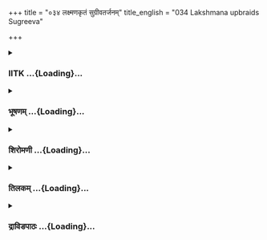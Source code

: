 +++
title = "०३४ लक्ष्मणकृतं सुग्रीवतर्जनम्"
title_english = "034 Lakshmana upbraids Sugreeva"

+++
<div caption="श्रीराम-हरिसीताराममूर्ति-घनपाठिभ्यां वचनम्" class="audioEmbed" src="https://archive.org/download/Ramayana-recitation-Sriram-harisItArAmamUrti-Ghanapaati-v2/Kanda_4/Kanda_4_KSK-034-Lakshmana_Krutham_Sugreeva_Tharjanam.mp3"></div>

<div class="js_include collapsed" newlevelforh1="3" title="IITK" unfilled url="/purANam/rAmAyaNam/audIchya-pAThaH/iitk/4_kiShkindhAkANDam/03-sugrIva-bodhanam/034_laxmaNakRtaM_sugrIvatarjanam.md">
<details><summary><h3>IITK ...{Loading}...</h3></summary>

Lakshmana meets Sugriva -- reminds him of his promise to Rama.



#### श्लोकः
##### मूलम्
तमप्रतिहतं क्रुद्धं प्रविष्टं पुरुषर्षभम्।  
सुग्रीवो लक्ष्मणं दृष्ट्वा बभूव व्यथितेन्द्रियः॥4.34.1॥

##### शब्दार्थः
सुग्रीवः Sugriva, अप्रतिहतम् who could not be obstructed, प्रविष्टम्  entered, क्रुद्धम् angry one, पुरुषर्षभम् a bull among men, तं him, लक्ष्मणम् Lakshmana, दृष्ट्वा  seeing, व्यथितेन्द्रियः  senses depressed, बभूव became.

##### आङ्ग्लानुवादः
On seeing the angry Lakshmana, a bull among men, who could not be obstructed,  enter in,  Sugriva was disturbed.



#### श्लोकः
##### मूलम्
क्रुद्धं निश्श्वसमानं तं प्रदीप्तमिव तेजसा।  
भ्रातुर्व्यसनसन्तप्तं दृष्ट्वा दशरथात्मजम्॥4.34.2॥  
उत्पपात हरिश्रेष्ठो हित्वा सौवर्णमासनम्।  
महान्महेन्द्रस्य यथा स्वलङ्कृत इव ध्वजः॥4.34.3॥

##### शब्दार्थः
क्रुद्धम् enraged, निश्श्वसमानम्  sighing heavily, तेजसा lustrous, प्रदीप्तमिव as if glowing, भ्रातुः brother's, व्यसनसन्तप्तम् burning with sorrow, तम् him, दशरथात्मजम् son of Dasaratha, दृष्ट्वा on seeing, हरिश्रेष्ठः best of vanaras, सौवर्णम् golden, आसनम् seat, हित्वा quitting, महेन्द्रस्य Mahendra's, ध्वजः  banner, स्वलङ्कृतः decorated, महान् great, इव like,  उत्पपात jumped up.

##### आङ्ग्लानुवादः
Seeing enraged Lakshmana, son of Dasaratha, sighing heavily, glowing like bright fire burning with the sorrow of Rama, Sugriva jumped out of his seat quitting the decorated golden throne just as Indra's decorated banner is raised up suddenly.



#### श्लोकः
##### मूलम्
उत्पतन्तमनूत्पेतू रुमाप्रभृतयः स्त्रियः।  
सुग्रीवं गगने पूर्णचन्द्रं तारागणा इव॥4.34.4॥

##### शब्दार्थः
रुमाप्रभृतयः Ruma and others, स्त्रियः women, उत्पतन्तम्  jumped up, सुग्रीवम् Sugriva, गगने in the sky, पूर्णम् full, चन्द्रम् Moon, तारागणा cluster of stars, इव like, अनूत्पेतुः jumped up.

##### आङ्ग्लानुवादः
As soon as Sugriva jumped up ,Ruma and other womenfolk rose to their feet like the clusters of stars around the fullMoon in the sky.



#### श्लोकः
##### मूलम्
संरक्तनयनः श्रीमान्विचचाल कृताञ्जलिः।  
बभूवावस्थितस्तत्र कल्पवृक्षो महानिव॥4.34.5॥

##### शब्दार्थः
संरक्तनयनः redeyed, श्रीमान् prosperous, कृताञ्जलिः offered salutations with folded palms, विचचाल was shaken, महान् great, कल्पवृक्षः इव like the Kalpa tree, तत्र there, अवस्थितः stood, बभूव became.

##### आङ्ग्लानुवादः
With eyes red as blood through drunkenness,prosperous Sugriva was shaken like the Kalpa tree.He stood there and offered salutations(to Lakshmana) with folded hands.



#### श्लोकः
##### मूलम्
रुमाद्वितीयं सुग्रीवं नारीमध्यगतं स्थितम्।  
अब्रवील्लक्ष्मणः क्रुद्धस्सतारं शशिनं यथा॥4.34.6॥

##### शब्दार्थः
सतारम् surrounded by stars, शशिनं यथा like the Moon, रुमाद्वितीयम् along with Ruma, नारीमध्यगतम् surrounded by women, स्थितम् who stood, सुग्रीवम् Sugriva, क्रुद्धः infuriated, लक्ष्मणः to Lakshmana, अब्रवीत् said.

##### आङ्ग्लानुवादः
Looking at Sugriva surrounded by Ruma and other women like the Moon among stars, infuriated Lakshmana said



#### श्लोकः
##### मूलम्
सत्त्वाभिजनसम्पन्नस्सानुक्रोशो जितेन्द्रियः।  
कृतज्ञस्सत्यवादी च राजा लोके महीयते॥4.34.7॥

##### शब्दार्थः
सत्त्वाभिजनसम्पन्नः heir of a noble clan, सानुक्रोशः compassionate, जितेन्द्रियः one who has controlled his senses, कृतज्ञः grateful person, सत्यवादी च one who is truthful, राजा king, लोके in the world, महीयते will excel.

##### आङ्ग्लानुवादः
'Only a king who is an heir to a noble family, compassionate, and selfcontrolled, grateful and truthful excels in the world.



#### श्लोकः
##### मूलम्
यस्तु राजा स्थितोऽधर्मे मित्राणामुपकारिणाम्।  
मिथ्या प्रतिज्ञां कुरुते को नृशंसतरस्ततः॥4.34.8॥

##### शब्दार्थः
यः whoever, राजा a king, अधर्मे in unrighteous path, स्थितः adopts, उपकारिणाम् to his benefactors, मिथ्या false, प्रतिज्ञाम् promise, कुरुते makes, ततः then, नृशंसतरः more malicious, कः what

##### आङ्ग्लानुवादः
'Which king can be more malicious than the one who makes false promises and adopts an unrighteous path towards those who helped him?



#### श्लोकः
##### मूलम्
शतमश्वानृते हन्ति सहस्रं तु गवानृते।  
आत्मानं स्वजनं हन्ति पुरुषः पुरुषानृते॥4.34.9॥

##### शब्दार्थः
पुरुषः  man, अश्वानृते tells a lie about a horse, शतम् hundred, हन्ति kills, गवानृते tells a lie about a cow, सहस्रम् thousand, पुरुषानृते a lie about a man, आत्मानम् himself, स्वजनम् his own people, हन्ति kills.

##### आङ्ग्लानुवादः
'If a man tells a lie about a horse, he commits the sin of killing a hundred horses. If one tells a lie about a cow, he shares the sin of killing a thousand cows. If one tells a lie about a man, it is equal to the sin of killing oneself and his own people.



#### श्लोकः
##### मूलम्
पूर्वं कृतार्थो मित्राणां न तत्प्रतिकरोति यः।  
कृतघ्नस्सर्वभूतानां स वध्यः प्लवगेश्वर॥4.34.10॥

##### शब्दार्थः
प्लगेश्वर O lord of monkeys, पूर्वम् first, कृतार्थः is fulfilled, यः whoever, मित्राणाम् to the  
friends, तत् that, प्रतिकरोति does not help in turn, कृतघ्नः an ungrateful one, सः he, सर्वभूतानाम् to all beings, वध्यः deserves to be killed.

##### आङ्ग्लानुवादः
'O lord of monkeys he who, having accomplished his task first with the help of his friend, does not return the help is ungrateful. Such a person deserves to be killed.It applies to all beings.



#### श्लोकः
##### मूलम्
गीतोऽयं ब्रह्मणा श्लोकस् सर्वलोकनमस्कृतः।  
दृष्ट्वा कृतघ्नं क्रुद्धेन तन्निबोध प्लवङ्गम॥4.34.11॥

##### शब्दार्थः
प्लवङ्गम O lord of the monkeys, कृतघ्नम्  an ungrateful one, दृष्ट्वा on seeing, क्रुद्धेन by an outraged, ब्रह्मणा by a brahmin, सर्वलोकनमस्कृतः revered by all the worlds, अयम् this, श्लोकः verse, गीतः is sung, तत् that, निबोध listen.

##### आङ्ग्लानुवादः
'O lord of the monkeys here is a verse worthy of appreciation by all the worlds, sung by a brahmin, when he saw an ungrateful person. Listenः



#### श्लोकः
##### मूलम्
ब्रह्मघ्ने च सुरापे च चोरे भग्नव्रते तथा।  
निष्कृतिर्विहिता सद्भिः कृतघ्ने नास्ति निष्कृतिः॥4.34.12॥

##### शब्दार्थः
ब्रह्मघ्ने one who kills a brahmin, सुरापे च and a drunkard, चोरे by thieves, तथा similarly, भग्नव्रते one who violates sacred vows, सद्भिः pious men, निष्कृतिः expiation, विहिता is provided, कृतघ्ने for an ungrateful one, निष्कृतिः such an atonement, नास्ति not there.

##### आङ्ग्लानुवादः
'There is expiation for one who kills a brahmin, a drunkard, a thief and a violator of sacred vows. But there is no atonement for an ungrateful man.'



#### श्लोकः
##### मूलम्
अनार्यस्त्वं कृतघ्नश्च मिथ्यावादी च वानर।  
पूर्वं कृतार्थो रामस्य न तत्प्रतिकरोषि यत्॥4.34.13॥

##### शब्दार्थः
वानर O monkey, पूर्वम् in the past, कृतार्थः one whose object is achieved, त्वम् you, यत् since, रामस्य Rama's, न प्रतिकरोषि not helped in return, तत् that, अनार्यः ignoble one,  
कृतघ्नश्च ungrateful, मिथ्यावादी च one who is a liar, ननु you are surely.

##### आङ्ग्लानुवादः
'O monkey you have already achieved your objective (with the help of Rama) but have not helped Rama in return. You are surely an ignoble and ungrateful liar.



#### श्लोकः
##### मूलम्
ननु नाम कृतार्थेन त्वया रामस्य वानर।  
सीताया मार्गणे यत्नः कर्तव्यः कृतमिच्छता॥4.34.14॥

##### शब्दार्थः
वानर monkey, कृतार्थेन by a grateful one, रामस्य Rama's, कृतम् task, इच्छता intending, त्वया by you, सीतायाः Sita's, मार्ग in search, यत्नः attempt, ननु नाम कर्तव्यः it should be taken up indeed.

##### आङ्ग्लानुवादः
'O monkey, if you are grateful to Rama you should wish to search for Sita. Indeed, you should make efforts to take it up.



#### श्लोकः
##### मूलम्
स त्वं ग्राम्येषु भोगेषु सक्तो मिथ्याप्रतिश्रवः।  
न त्वां रामो विजानीते सर्पं मण्डूकराविणम्॥4.34.15॥

##### शब्दार्थः
मिथ्याप्रतिश्रवः who has made false promises, सः he, त्वम् you, ग्राम्येषु भोगेषु worldy pleasures, सक्तः engaged in, रामः Rama, त्वाम् you, मण्डूकराविणम् croaking like a frog, सर्पम् serpent, न विजानीते did not identify.

##### आङ्ग्लानुवादः
'You have failed to keep your word. You are engaged in worldly pleasures. Rama did not know that you are a serpent croaking like a frog.



#### श्लोकः
##### मूलम्
महाभागेन रामेण पापः करुणवेदिना।  
हरीणां प्रापितो राज्यं त्वं दुरात्मा महात्मना॥4.34.16॥

##### शब्दार्थः
महाभागेन by the illustrious, महात्मना by the great self, करुणवेदिना by the compassionate, रामेण by Rama, पापः sinner, दुरात्मा evilminded, त्वम् you, हरीणाम् monkeys', राज्यम् kingdom, प्रापितः granted.

##### आङ्ग्लानुवादः
'Rama is illustrious, compassionate and great. He has granted the kingdom to you, to one who is a sinner and an evilminded person.



#### श्लोकः
##### मूलम्
कृतं चेन्नाभिजानीषे रामस्याक्लिष्टकर्मणः।  
सद्यस्त्वं निशितैर्भावार्हतो द्रक्ष्यसि वालिनम्॥4.34.17॥

##### शब्दार्थः
त्वम् you, अक्लिष्टकर्मणः of a man who accomplishes a task with ease, रामस्य of Rama, कृतम् help, नाभिजानीषे यदि if you did not recognise, सद्यः presently, निशितैः by sharp ones, बाणैः with arrows, हतः kill, वालिनम् to Vali, द्रक्ष्यसे you may see.

##### आङ्ग्लानुवादः
'If you do not recognise  the help of Rama who can accomplish any deed with ease, you will be killed with my sharp arrows and meet Vali (in heaven).



#### श्लोकः
##### मूलम्
न च सङ्कुचितः पन्था येन वाली हतो गतः।  
समये तिष्ठ सुग्रीव मा वालिपथमन्वगाः॥4.34.18॥

##### शब्दार्थः
सुग्रीव O Sugriva, समये by agreement, तिष्ठ stand by, हतः killed, वाली Vali, येन by whichever path, गतः gone, पन्थाः path, न च सङ्कुचितः is not a narrow one, वालिपथम् the path of Vali, मा अन्वगाः do not follow him.

##### आङ्ग्लानुवादः
'O Sugriva the path by which Vali went is not closed.I wish you do not follow him. You stand by the promise made.



#### श्लोकः
##### मूलम्
न नूनमिक्ष्वाकुवरस्य कार्मुक  
च्युतान् शरान्पश्यसि वज्र सन्निभान्।  
ततस् सुखं नाम निषेवसे सुखी।  
न रामकार्यं मनसाऽप्यवेक्षसे॥4.34.19॥

##### शब्दार्थः
नूनम् surely, इक्ष्वाकुवरस्य of the renowned among the Ikshvaku race, कार्मुक bow, वज्रसन्निभान् comparable to a thunderbolt, च्युतान् released, शरान् arrows, न पश्यसि you do not see, ततः  
then, सुखी without fear, सुखम् a happy, निषेवसे नाम you are resorting to, मनसापि even in your mind, रामकार्यम् Rama's work, न अवेक्षसे  not thinking.

##### आङ्ग्लानुवादः
'You have not seen the thunderboltlike arrows released from the bow of Rama, the renowned prince of the Ikshvaku race. Therefore you are resorting to enjoyment without any fear and have not given thought to Rama's work.'  

#### समाप्तिः
 श्रीमद्रामायणे वाल्मीकीय आदिकाव्ये किष्किन्धाकाण्डे चतुस्त्रिंशस्सर्गः॥  
Thus ends the thirtyfourth sarga in Kishkindakanda of the first epic, the Holy Ramayana composed by sage Valmiki.

</details>
</div>
<div class="js_include collapsed" newlevelforh1="3" title="भूषणम्" unfilled url="/purANam/rAmAyaNam/audIchya-pAThaH/TIkA/bhUShaNa_iitk/4_kiShkindhAkANDam/03-sugrIva-bodhanam/034_laxmaNakRtaM_sugrIvatarjanam.md">
<details><summary><h3>भूषणम् ...{Loading}...</h3></summary>



तमप्रतिहतं क्रुद्धं प्रविष्टं पुरुषर्षभम् ।  

सुग्रीवो लक्ष्मणं दृष्ट्वा बभूव व्यथितेन्द्रियः  ॥  ४।३४।१  ॥   

अथ सुग्रीवं प्रति रामसन्देशकथनं चतुस्त्रिंशे तमप्रतिहतमित्यादि  ॥  ४।३४।१
 ॥   

  

क्रुद्धं निःश्वसमानं तं प्रदीप्तमिव तेजसा ।  

भ्रातुर्व्यसनसन्तप्तं दृष्ट्वा दशरथात्मजम्  ॥  ४।३४।२  ॥   

उत्पपात हरिश्रेष्ठो हित्वा सौवर्णमासनम् ।  

महान्महेन्द्रस्य यथा स्वलङ्कृत इव ध्वजः  ॥  ४।३४।३  ॥   

क्रुद्धमित्यादि । महेन्द्रस्य ध्वज इव उत्पपात । स्वलङ्कृत
इत्युभयविशेषणम्  ॥  ४।३४।२,३  ॥   

  

उत्पतन्तमनूत्पेतू रुमाप्रभृतयः स्त्रियः ।  

सुग्रीवं गगने पूर्णचन्द्रं तारागणा इव  ॥  ४।३४।४  ॥   

उत्पतन्तमिति । अनूत्पेतुः पश्चादुत्पेतुः  ॥  ४।३४।४  ॥   

  

संरक्तनयनः श्रीमान् विचचाल कृताञ्जलिः ।  

बभूवावस्थितस्तत्र कल्पवृक्षो महानिव  ॥  ४।३४।५  ॥   

रुमाद्वितीयं सुग्रीवं नारीमध्यगतं स्थितम् ।  

अब्रवील्लक्ष्मणः क्रुद्धः सतारं शशिनं यथा  ॥  ४।३४।६  ॥   

सत्त्वाभिजनसम्पन्नः सानुक्रोशो जितेन्द्रियः ।  

कृतज्ञः सत्यवादी च राजा लोके महीयते  ॥  ४।३४।७  ॥   

संरक्तनयनः, मदेनेति शेषः  ॥  ४।३४।५७  ॥   

  

यस्तु राजा स्थिते ऽधर्मे मित्राणामुपकारिणाम् ।  

मिथ्या प्रतिज्ञां कुरुते को नृशंसतरस्ततः  ॥  ४।३४।८  ॥   

यस्त्विति । अधर्मे इति च्छेदः  ॥  ४।३४।८  ॥   

  

शतमश्वानृते हन्ति सहस्रं तु गवानृते ।  

आत्मानं स्वजनं हन्ति पुरषः पुरुषानृते  ॥  ४।३४।९  ॥   

शतमिति । पुरुषः अश्वानृते अश्वविषयानृते शतं हन्ति, शताश्वहननदोषभाग्
भवेदित्यर्थः । एवं गवानृते गोविषयानृते सहस्रं हन्ति सहस्रगोहननदोषभाग्
भवेत् । पुरुषानृते आत्मनं स्वजनं हन्ति, आत्मस्वजनहननदोषभाग् भवेदित्यर्थः
। महापुरुषरामविषयानृते तु सर्वहननदोषभाग् भवेदिति भावः  ॥  ४।३४।९  ॥   

  

पूर्वं कृतार्थो मित्राणां न तत्प्रतिकरोति यः ।  

कृतघ्नः सर्वभूतानां स वध्यः प्लवगेश्वर  ॥  ४।३४।१०  ॥   

पूर्वमिति । तन्मित्रकार्यं न प्रतिकरोति पुनर्न करोति  ॥  ४।३४।१०  ॥   

  

गीतो ऽयं ब्रह्मणा श्लोकः सर्वलोकनमस्कृतः ।  

दृष्ट्वा कृतघ्नं क्रुद्धेन तं निबोध प्लवङ्गम  ॥  ४।३४।११  ॥   

गीतो ऽयमिति । ब्रह्मणा स्वायम्भुवमनुना  ॥  ४।३४।११  ॥   

  

ब्रह्मघ्ने च सुरापे च चोरे भग्नव्रते तथा ।  

निष्कृतिर्विहिता सद्भिः कृतघ्ने नास्ति निष्कृतिः  ॥  ४।३४।१२  ॥   

अनार्यस्त्वं कृतघ्नश्च मिथ्यावादी च वानर ।  

पूर्वं कृतार्थो रामस्य न तत्प्रतिकरोषि यत्  ॥  ४।३४।१३  ॥   

निष्कृतिः प्रायश्चित्तम्  ॥  ४।३४।१२,१३  ॥   

  

ननु नाम कृतार्थेन त्वया रामस्य वानर ।  

सीतया मार्गणे यत्नः कर्तव्यः कृतमिच्छता  ॥  ४।३४।१४  ॥   

कृतमिच्छता उपकारं स्मरता  ॥  ४।३४।१४  ॥   

  

स त्वं ग्राम्येषु भोगेषु सक्तो मिथ्याप्रतिश्रवः ।  

न त्वां रामो विजानीते सर्पं मण्डूकराविणम्  ॥  ४।३४।१५  ॥   

महाभागेन रामेण पापः करुणवेदिना ।  

हरीणां प्रापितो राज्यं त्वं दुरात्मा महात्मना  ॥  ४।३४।१६  ॥   

कृतं चेन्नाभिजानीषे रामस्याक्लिष्टकर्मणः ।  

सद्यस्त्वं निशितैर्बाणैर्हतो द्रक्ष्यसि वालिनम्  ॥  ४।३४।१७  ॥   

न च सङ्कुचितः पन्था येन वाली हतो गतः ।  

समये तिष्ठ सुग्रीव मा वालिपथमन्वगाः  ॥  ४।३४।१८  ॥   

स त्वमिति । मण्डूकराविणं मण्डूकग्रहणार्थं मण्डूकवद्रौति तमिव वञ्चकं
त्वां न जानातीत्यर्थः  ॥  ४।३४।१५१८  ॥   

  

न नूनमिक्ष्वाकुवरस्य कार्मुकच्युतान् शरान् पश्यसि वज्रसन्निभान् ।  

ततः सुखं नाम निषेवसे सुखी न रामकार्यं मनसा ऽप्यवेक्षसे  ॥  ४।३४।१९  ॥   

इत्यार्षे श्रीरामायणे वाल्मीकीये आदिकाव्ये श्रीमत्किष्किन्धाकाण्डे
चतुस्त्रिंशः सर्गः  ॥  ३४  ॥   

रामस्य सन्दिष्टं वाक्यमभिधाय प्रकृतकार्योचितं स्ववाक्यमाह न नूनमिति ।
इक्ष्वाकुवरस्य कार्मुकच्युतान् बाणान् वज्रसन्निभान् न पश्यति नाद्राक्षीः
नूनम् । ततो नाम तस्मात् खलु सुखं निषेवसे, सुखी सन् रामकार्यं मनसा ऽपि
नावेक्षस इति योजना  ॥  ४।३४।१९  ॥   

इति श्रीगोविन्दराजविरचिते श्रीरामायणभूषणे मुक्ताहाराख्याने
किष्किन्धाकाण्डव्याख्याने चतुस्त्रिंशः सर्गः  ॥  ३४  ॥   



</details>
</div>
<div class="js_include collapsed" newlevelforh1="3" title="शिरोमणी" unfilled url="/purANam/rAmAyaNam/audIchya-pAThaH/TIkA/shiromaNI_iitk/4_kiShkindhAkANDam/03-sugrIva-bodhanam/034_laxmaNakRtaM_sugrIvatarjanam.md">
<details><summary><h3>शिरोमणी ...{Loading}...</h3></summary>



सुग्रीववृत्तान्तमाह-- तमित्यादिभिः । क्रुद्धमत एव अप्रतिहतं
केनाप्यनिवारितं लक्ष्मणं सुग्रीवो दृष्ट्वा व्यथितेन्द्रियो बभूव  ॥ 
४।३४।१  ॥   

  

क्रुद्धमिति । तेजसा प्रदीप्तमिव दशरथात्मजं लक्ष्मणं दृष्ट्वा स्वलङ्कृतो
महेन्द्रस्य ध्वज इव आसनं हित्वा हरिश्रेष्ठः उत्पपात भूमौ न्यपतत् ।
श्लोकद्वयमेकान्वयि  ॥  ४।३४।२,३  ॥   

  

उत्पतन्तमिति । रुमाप्रभृतयः स्त्रियः उत्पतन्तं सुग्रीवमनूत्पेतुः । तत्र
दृष्टान्तः-- गगने उत्पतन्तं पूर्णं चन्द्रं तारागणा इव  ॥  ४।३४।४  ॥   

  

समिति । संरक्तनयनः श्रीमान् लक्ष्मणः संचचार इतस्ततो ऽगच्छत् तत्र
लक्ष्मणसंनिधौ महान् कल्पवृक्ष इव कृताञ्जलिः सुग्रीवा ऽवस्थितो बभूव  ॥ 
४।३४।५  ॥   

  

रुमेति । नारीमध्यगतं नारीणां मध्ये प्राप्तं रुमा द्वितीया यस्य तं सतारं
शशिनमिव स्थितं सुग्रीवं लक्ष्मणो ऽब्रवीत्  ॥  ४।३४।६  ॥   

  

तद्वचनाकारमाह सत्त्वेति । सत्त्वाभिजनाभ्यां संपन्नः सानुक्रोशः सदयः
सत्यवादी राजा लोके महीयते पूज्यते  ॥  ४।३४।७  ॥   

  

य इति । अधर्मे स्थितः यो राजा उपकारिणां मित्राणामग्रे प्रतिज्ञां
स्वप्रतिश्रवं मिथ्या कुरुते ततस्तस्मादधिकः नृशंसतरः अतिघातुकः कः, स एव
महाहिंसक इत्यर्थः  ॥  ४।३४।८  ॥   

  

विषयभेदेन मिथ्याभेदमुपपादयति शतमिति । अश्वानृते अश्वनिमित्तकमिथ्यावादे
सति शतं हन्ति शताश्वहननजनितदोषं प्राप्नोति । गवानृते गोविषयकानृतवादे
सहस्रं हन्ति सहस्रसंख्याकगवीहननजनितदोषं प्राप्नोति । पुरुषानृते
पुरुषविषयकानृतवादे  

स्वजनमात्मानं च हन्ति स्वजनविघातजनितमात्मघातजनितं च दोषं प्राप्नोति ।
एतेन परमपुरुषविषयकानृतभाषिणः दोषस्य न इतत्तेति सूचितम्  ॥  ४।३४।९  ॥   

  

पूर्वमिति । पूर्वं कृतार्थो मित्रेण साधितस्वप्रयोजनो यो जनः मित्राणां
तत्प्रयोजनं न करोति सः कृतघ्नः अत एव सर्वभूतानां वध्यः  ॥  ४।३४।१०  ॥   

  

नन्विदं स्वयं प्रकल्प्योच्यते इत्यत आह-- गीत इति । कृतघ्नं दृष्ट्वा
क्रुद्धेन ब्रह्मणा सर्वलोकनमस्कृतः सर्वैर्मन्तव्य इत्यर्थः, अयमुक्तः
श्लोको गीतः  ॥  ४।३४।११ ॥   

  

ननु प्रायश्चित्तमनुक्त्वा वध्यत्वमेव किमर्थमुक्तमित्यत आह-- गोध्न इति ।
गोध्नादौ निष्कृतिः प्रायश्चित्तं सद्भिर्विहिता कृतघ्ने तु
निष्कृतिर्नास्ति  ॥  ४।३४।१२  ॥   

  

ननु किमर्थमिदमुच्यते इत्यत आह-- अनार्य इति । हे वानर पूर्वं कृतार्थः
रामेण साधितस्वप्रयोजनस्त्वं यद्यस्माद्धेतोः रामस्य तत् स्वप्रतिज्ञातं
प्रयोजनं न प्रतिकारोषि अतस्त्वं कृतघ्नः मिथ्यावादी च अत एव अनार्यः अधमः
असीति शेषः  ॥  ४।३४।१३  ॥   

  

मिथ्यावादित्वमेव भङ्ग्यन्तरेणाह नन्विति । कृतार्थेन अत एव कृतं
प्रतिकरणमिच्छता येन त्वया सीताया मार्गणे अन्वेषणे यत्नः कर्तव्यः स त्वं
ग्राम्येषु भोगेषु सक्तः अत एव मिथ्याप्रतिश्रवो ऽसीति शेषः । त्वां रामो न
विजानीते एतद्दोषविशिष्टत्वेन न जानाति । तत्र दृष्टान्तः मण्डूकराविणं
स्वयं गृहीतस्वमुखस्थापितदद्रुरशब्देन शब्दवन्तं सर्प लोक इव यथा
सर्पमुखस्थितदर्दुरशब्देन दर्दुरमेव जानाति न तु सर्पं तथा
त्वन्मधुरभाषणादिना त्वां सज्जनमेव जानाति न तु
त्वत्स्वरूपभूतदुर्जनत्वमित्यर्थः । श्लोकद्वयमेकान्वयि  ॥  ४।३४।१४,१५  ॥   

  

महाभागेनेति । करुणवेदिना रामेण दुरात्मा त्वं हरीणां राज्यं प्रापितो ऽसि
 ॥  ४।३४।१६  ॥   

  

कृतमिति । राघवस्य कृतं चेद्यदि न जानीषे तर्हि बाणैर्हतस्त्वं वालिनं
द्रक्ष्यसि  ॥  ४।३४।१७  ॥   

  

न चेति । येन यथा वाली गतः स पन्थाः न संकुचितः आच्छन्नः अतः समये
स्वकृतसंकेते तिष्ठ तं संस्मरेत्यर्थः । किंच समयं सम्यक् शुभावहकार्ये
तिष्ठ कुर्वित्यर्थः, वालिपथं मरणं मान्वगाः प्राप्नुहि  ॥  ४।३४।१८  ॥   

  

नेति । रामकार्यं मनसा ऽपि त्वं नावेक्षसे अतः इक्ष्वाकुवरस्य कार्मुकात्
धनुषः च्युतान् वज्रसंनिभान् शरान् पश्यसि द्रक्ष्यम्येवेत्यर्थः,
ततस्तद्बाणदर्शनानन्तरं सुखं न निषेवसे निषेविष्यसे  ॥  ४।३४।१९  ॥   

  

इति श्रीमद्वाल्मीकीयरामायणव्याख्याने रामायणशिरोमणौ किष्किन्धाकाण्डे
चतुस्त्रिशः सर्गः  ॥  ४।३४  ॥   

  



</details>
</div>
<div class="js_include collapsed" newlevelforh1="3" title="तिलकम्" unfilled url="/purANam/rAmAyaNam/audIchya-pAThaH/TIkA/tilaka_iitk/4_kiShkindhAkANDam/03-sugrIva-bodhanam/034_laxmaNakRtaM_sugrIvatarjanam.md">
<details><summary><h3>तिलकम् ...{Loading}...</h3></summary>



तमिति । अप्रतिहतं केनाप्यप्रतिबद्धम्  ॥  ४।३४।१,२  ॥   

  

महान्महेन्द्रध्वजो यथालङ्कृतः  ॥  ४।३४।३  ॥   

  

अनूत्पेतुः पश्चादुत्थितवत्यः  ॥  ४।३४।४  ॥   

  

सञ्चचार संमुखमाजगाम । अवस्थितो बभूवेत्यस्य लक्ष्मण इति शेषः ।
कल्पवृक्षोपमया सर्वहितत्वं व्यङ्ग्यम्  ॥  ४।३४।५  ॥   

  

सतारं शशिनमिव स्थितम्  ॥  ४।३४।६  ॥   

  

सत्त्वाभिजनाम्यां संपन्नः । तल्लक्षणानि सानुक्रोशत्वादीनि  ॥  ४।३४।७  ॥   

  

अधर्मे स्थित इत्यन्वयः अधर्ममार्गस्थः । नृशंसतरः क्रूरतरः  ॥  ४।३४।८  ॥   

  

प्रकृतोपयुक्तमसत्यदोषमाह शतमिति । एकाश्वनिमित्तके ऽनृते
दानादिप्रतिज्ञाविघाते सति सो ऽनृतवाक् । शतं हन्ति शताश्वहननदोषभाक् ।
गोविषयानृते गोसहस्रहननभाक् । एवं पुरुषानृते
पुरुषविषयकिञ्चित्प्रतिज्ञाहानौ स पुरुषः प्रथममात्मानं
हन्त्यात्मघातदोषभाक् । निजं पुण्यलोकं नाशयति वा । तथा स्वजनस्य पित्रादेः
पुण्यलोकं च नाशयति  ॥  ४।३४।९  ॥   

  

अथ कृतघ्नदोषमाह-- पूर्वमिति । कृतार्थः मित्रैरिति शेषः । सर्वभूतानां
सर्वलोकानां वध्यः सर्वलोकबहिष्कार्य इत्यर्थः  ॥  ४।३४।१०  ॥   

  

नायमर्थः स्वकल्पनामात्रकल्पित इत्याह गीत इति । ब्रह्मणा हिरण्यगर्भेणायं
श्लोकः पूर्वोक्तः सर्वलोकनमस्कृतः ब्रह्मवदेव सर्वस्मर्तृसंमत इत्यर्थः ।
अथ रामवचनमाह त्वां कृतघ्नं दृष्ट्वा क्रुद्धेन रामेण यदुक्तं तच्छृणु  ॥ 
४।३४।११  ॥   

  

किं तत्तत्राह गोघ्न इति  ॥  ४।३४।१२  ॥   

  

कुतो ऽहं कृतघ्नस्तत्राह पूर्वमिति  ॥  ४।३४।१३  ॥   

  

मिथ्यावादित्वं दर्शयति-- नन्विति । यत्नः प्राक्प्रतिज्ञातः । कृतमिच्छता
कृतस्य प्रतिकृतं कर्तुमिच्छता  ॥  ४।३४।१४  ॥   

  

मण्डूकराविणं स्वगृहीतमुखस्थमण्डूकशब्देन शब्दवन्तं सर्पं यथा जनो
ऽनवलोकनान्मण्डूकमेव जानीते, न तु सर्पम्, तथा तव स्वरूपं रामो
नाज्ञासीदिति भावः । कश्चित्तु-- मण्डूकग्रहणार्थं सर्पो मण्डूकवद्रौति तेन
स्वरेण स्वगण इति विस्रब्धः स्वसमीपमागतो मण्डूकस्तेन गृह्यते । एवं वञ्चकं
त्वां नाज्ञासीदित्यर्थ इत्याह । तत्तु तथालोकाप्रसिद्ध्योपेक्ष्यम्  ॥ 
४।३४।१५  ॥   

  

पापस्त्वमित्यन्वयः  ॥  ४।३४।१६१८  ॥   

  

शरान्नूनं न पश्यसि, यतो ग्राम्यसुखं निषेवसे तेन च सुखी सन्रामकार्यं
मनसापि नावेक्षसे  ॥  ४।३४।१९  ॥   

  

इति श्रीरामाभिरामे श्रीरामीये रामायणतिलके वाल्मीकीय आदिकाव्ये
किष्किन्धाकाण्डे चतुस्त्रिंशः सर्गः  ॥  ४।३४  ॥   

  



</details>
</div>
<div class="js_include collapsed" newlevelforh1="3" title="द्राविडपाठः" unfilled url="/purANam/rAmAyaNam/drAviDapAThaH/4_kiShkindhAkANDam/03-sugrIva-bodhanam/034_laxmaNakRtaM_sugrIvatarjanam.md">
<details><summary><h3>द्राविडपाठः ...{Loading}...</h3></summary>



  
तमप्रतिहतं क्रुद्धं प्रविष्टं पुरुषर्षभम्।  
सुग्रीवो लक्ष्मणं दृष्ट्वा बभूव व्यथितेन्द्रियः ॥ 4.34.1 ॥   
क्रुद्धं निःश्वसमानं तं प्रदीप्तमिव तेजसा।  
भ्रातुर्व्यसनसन्तप्तं दृष्ट्वा दशरथात्मजम् ॥ 4.34.2 ॥   
उत्पपात हरिश्रेष्ठो हित्वा सौवर्णमासनम्।  
महान्महेन्द्रस्य यथा स्वलङ्कृत इव ध्वजः ॥ 4.34.3 ॥   
उत्पतन्तमनूत्पेतू रुमाप्रभृतयः स्त्रियः।  
सुग्रीवं गगने पूर्णचन्द्रं तारागणा इव ॥ 4.34.4 ॥   
संरक्तनयनः श्रीमान् विचचाल कृताञ्जलिः।  
बभूवावस्थितस्तत्र कल्पवृक्षो महानिव ॥ 4.34.5 ॥   
रुमाद्वितीयं सुग्रीवं नारीमध्यगतं स्थितम्।  
अब्रवील्लक्ष्मणः क्रुद्धः सतारं शशिनं यथा ॥ 4.34.6 ॥   
सत्त्वाभिजनसम्पन्नः सानुक्रोशो जितेन्द्रियः।  
कृतज्ञः सत्यवादी च राजा लोके महीयते ॥ 4.34.7 ॥   
यस्तु राजा स्थितेऽधर्मे मित्राणामुपकारिणाम्।  
मिथ्या प्रतिज्ञां कुरुते को नृशंसतरस्ततः ॥ 4.34.8 ॥   
शतमश्वानृते हन्ति सहस्रं तु गवानृते।  
आत्मानं स्वजनं हन्ति पुरषः पुरुषानृते ॥ 4.34.9 ॥   
पूर्वं कृतार्थो मित्राणां न तत्प्रतिकरोति यः।  
कृतघ्नः सर्वभूतानां स वध्यः प्लवगेश्वर ॥ 4.34.10 ॥   
गीतोऽयं ब्रह्मणा श्लोकः सर्वलोकनमस्कृतः।  
दृष्ट्वा कृतघ्नं क्रुद्धेन तं निबोध प्लवङ्गम ॥ 4.34.11 ॥   
ब्रह्मघ्ने च सुरापे च चोरे भग्नव्रते तथा।  
निष्कृतिर्विहिता सद्भिः कृतघ्ने नास्ति निष्कृतिः ॥ 4.34.12 ॥   
अनार्यस्त्वं कृतघ्नश्च मिथ्यावादी च वानर।  
पूर्वं कृतार्थो रामस्य न तत्प्रतिकरोषि यत् ॥ 4.34.13 ॥   
ननु नाम कृतार्थेन त्वया रामस्य वानर।  
सीतया मार्गणे यत्नः कर्तव्यः कृतमिच्छता ॥ 4.34.14 ॥   
स त्वं ग्राम्येषु भोगेषु सक्तो मिथ्याप्रतिश्रवः।  
न त्वां रामो विजानीते सर्पं मण्डूकराविणम् ॥ 4.34.15 ॥   
महाभागेन रामेण पापः करुणवेदिना।  
हरीणां प्रापितो राज्यं त्वं दुरात्मा महात्मना ॥ 4.34.16 ॥   
कृतं चेन्नाभिजानीषे रामस्याक्लिष्टकर्मणः।  
सद्यस्त्वं निशितैर्बाणैर्हतो द्रक्ष्यसि वालिनम् ॥ 4.34.17 ॥   
न च सङ्कुचितः पन्था येन वाली हतो गतः।  
समये तिष्ठ सुग्रीव मा वालिपथमन्वगाः ॥ 4.34.18 ॥   
न नूनमिक्ष्वाकुवरस्य कार्मुकच्युतान् शरान् पश्यसि वज्रसन्निभान्।  
ततः सुखं नाम निषेवसे सुखी न रामकार्यं मनसाऽप्यवेक्षसे ॥ 4.34.19 ॥   

</details>
</div>
